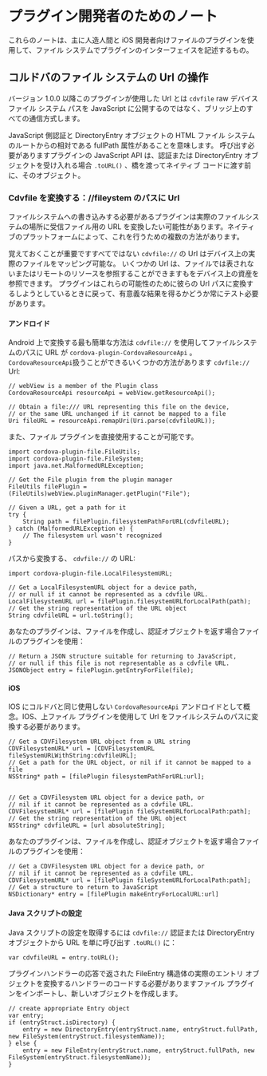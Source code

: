 <!---
    Licensed to the Apache Software Foundation (ASF) under one
    or more contributor license agreements.  See the NOTICE file
    distributed with this work for additional information
    regarding copyright ownership.  The ASF licenses this file
    to you under the Apache License, Version 2.0 (the
    "License"); you may not use this file except in compliance
    with the License.  You may obtain a copy of the License at

      http://www.apache.org/licenses/LICENSE-2.0

    Unless required by applicable law or agreed to in writing,
    software distributed under the License is distributed on an
    "AS IS" BASIS, WITHOUT WARRANTIES OR CONDITIONS OF ANY
    KIND, either express or implied.  See the License for the
    specific language governing permissions and limitations
    under the License.
-->

# プラグイン開発者のためのノート

これらのノートは、主に人造人間と iOS 開発者向けファイルのプラグインを使用して、ファイル システムでプラグインのインターフェイスを記述するもの。

## コルドバのファイル システムの Url の操作

バージョン 1.0.0 以降このプラグインが使用した Url とは `cdvfile` raw デバイス ファイル システム パスを JavaScript に公開するのではなく、ブリッジ上のすべての通信方式します。

JavaScript 側認証と DirectoryEntry オブジェクトの HTML ファイル システムのルートからの相対である fullPath 属性があることを意味します。 呼び出す必要がありますプラグインの JavaScript API は、認証または DirectoryEntry オブジェクトを受け入れる場合 `.toURL()` 、橋を渡ってネイティブ コードに渡す前に、そのオブジェクト。

### Cdvfile を変換する：//fileystem のパスに Url

ファイルシステムへの書き込みする必要があるプラグインは実際のファイルシステムの場所に受信ファイル用の URL を変換したい可能性があります。ネイティブのプラットフォームによって、これを行うための複数の方法があります。

覚えておくことが重要ですすべてではない `cdvfile://` の Url はデバイス上の実際のファイルをマッピング可能な。 いくつかの Url は、ファイルでは表されないまたはリモートのリソースを参照することができますもをデバイス上の資産を参照できます。 プラグインはこれらの可能性のために彼らの Url パスに変換するしようとしているときに戻って、有意義な結果を得るかどうか常にテスト必要があります。

#### アンドロイド

Android 上で変換する最も簡単な方法は `cdvfile://` を使用してファイルシステムのパスに URL が `cordova-plugin-CordovaResourceApi` 。 `CordovaResourceApi`扱うことができるいくつかの方法があります `cdvfile://` Url:

    // webView is a member of the Plugin class
    CordovaResourceApi resourceApi = webView.getResourceApi();
    
    // Obtain a file:/// URL representing this file on the device,
    // or the same URL unchanged if it cannot be mapped to a file
    Uri fileURL = resourceApi.remapUri(Uri.parse(cdvfileURL));
    

また、ファイル プラグインを直接使用することが可能です。

    import cordova-plugin-file.FileUtils;
    import cordova-plugin-file.FileSystem;
    import java.net.MalformedURLException;
    
    // Get the File plugin from the plugin manager
    FileUtils filePlugin = (FileUtils)webView.pluginManager.getPlugin("File");
    
    // Given a URL, get a path for it
    try {
        String path = filePlugin.filesystemPathForURL(cdvfileURL);
    } catch (MalformedURLException e) {
        // The filesystem url wasn't recognized
    }
    

パスから変換する、 `cdvfile://` の URL:

    import cordova-plugin-file.LocalFilesystemURL;
    
    // Get a LocalFilesystemURL object for a device path,
    // or null if it cannot be represented as a cdvfile URL.
    LocalFilesystemURL url = filePlugin.filesystemURLforLocalPath(path);
    // Get the string representation of the URL object
    String cdvfileURL = url.toString();
    

あなたのプラグインは、ファイルを作成し、認証オブジェクトを返す場合ファイルのプラグインを使用：

    // Return a JSON structure suitable for returning to JavaScript,
    // or null if this file is not representable as a cdvfile URL.
    JSONObject entry = filePlugin.getEntryForFile(file);
    

#### iOS

IOS にコルドバと同じ使用しない `CordovaResourceApi` アンドロイドとして概念。IOS、上ファイル プラグインを使用して Url をファイルシステムのパスに変換する必要があります。

    // Get a CDVFilesystem URL object from a URL string
    CDVFilesystemURL* url = [CDVFilesystemURL fileSystemURLWithString:cdvfileURL];
    // Get a path for the URL object, or nil if it cannot be mapped to a file
    NSString* path = [filePlugin filesystemPathForURL:url];
    
    
    // Get a CDVFilesystem URL object for a device path, or
    // nil if it cannot be represented as a cdvfile URL.
    CDVFilesystemURL* url = [filePlugin fileSystemURLforLocalPath:path];
    // Get the string representation of the URL object
    NSString* cdvfileURL = [url absoluteString];
    

あなたのプラグインは、ファイルを作成し、認証オブジェクトを返す場合ファイルのプラグインを使用：

    // Get a CDVFilesystem URL object for a device path, or
    // nil if it cannot be represented as a cdvfile URL.
    CDVFilesystemURL* url = [filePlugin fileSystemURLforLocalPath:path];
    // Get a structure to return to JavaScript
    NSDictionary* entry = [filePlugin makeEntryForLocalURL:url]
    

#### Java スクリプトの設定

Java スクリプトの設定を取得するには `cdvfile://` 認証または DirectoryEntry オブジェクトから URL を単に呼び出す `.toURL()` に：

    var cdvfileURL = entry.toURL();
    

プラグインハンドラーの応答で返された FileEntry 構造体の実際のエントリ オブジェクトを変換するハンドラーのコードする必要がありますファイル プラグインをインポートし、新しいオブジェクトを作成します。

    // create appropriate Entry object
    var entry;
    if (entryStruct.isDirectory) {
        entry = new DirectoryEntry(entryStruct.name, entryStruct.fullPath, new FileSystem(entryStruct.filesystemName));
    } else {
        entry = new FileEntry(entryStruct.name, entryStruct.fullPath, new FileSystem(entryStruct.filesystemName));
    }
